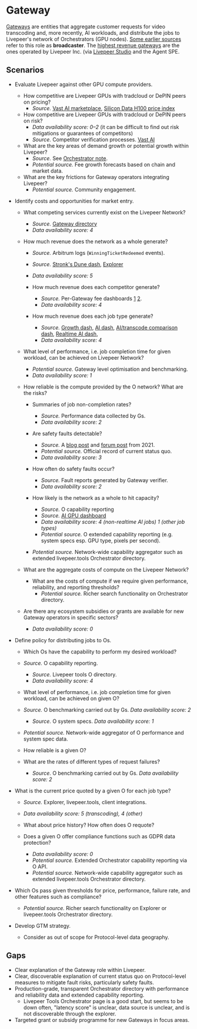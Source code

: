 # Gateway

[Gateways](https://docs.livepeer.org/gateways/guides/gateway-overview) are entities that aggregate customer requests for video transcoding and, more recently, AI workloads, and distribute the jobs to Livepeer's network of Orchestrators (GPU nodes). [Some earlier sources](https://livepeer-ac43ab.webflow.io/primer) refer to this role as **broadcaster**. The [highest revenue gateways](https://dune.com/rickstaa/livepeer-ai) are the ones operated by Livepeer Inc. (via [Livepeer Studio](https://livepeer.studio) and the Agent SPE.

## Scenarios

* Evaluate Livepeer against other GPU compute providers.

  * How competitive are Livepeer GPUs with tradcloud or DePIN peers on pricing?
    * *Source.* [Vast AI marketplace](https://cloud.vast.ai/), [Silicon Data H100 price index](https://www.silicondata.com/products/silicon-index?gpu=h100)
  * How competitive are Livepeer GPUs with tradcloud or DePIN peers on risk?
    * *Data availability score: 0–2* (it can be difficult to find out risk mitigations or guarantees of competitors)
    * *Source.* Competitor verification processes. [Vast AI](https://docs.vast.ai/verification-stages) 
  * What are the key areas of demand growth or potential growth within Livepeer?
    * *Source.* See [Orchestrator note](./orchestrator-deelgate.md).
    * *Potential source.* Fee growth forecasts based on chain and market data.
  * What are the key frictions for Gateway operators integrating Livepeer?
    * *Potential source.* Community engagement.
* Identify costs and opportunities for market entry.

  * What competing services currently exist on the Livepeer Network?

    * *Source.* [Gateway directory](https://www.livepeer.tools/gateways)
    * *Data availability score: 4*
  * How much revenue does the network as a whole generate?
  
    * *Source.* Arbitrum logs (`WinningTicketRedeemed` events).
    * *Source.* [Stronk's Dune dash](https://dune.com/stronk/livepeer-arbitrum), [Explorer](https://explorer.livepeer.org)
    * *Data availability score: 5*
  
    * How much revenue does each competitor generate?
      * *Source.* Per-Gateway fee dashboards [1](https://dune.com/rickstaa/livepeer-growth-dashboard) [2](https://dune.com/papabear/papa-livepeer-ai-payments).
      * *Data availability score: 4*
    * How much revenue does each job type generate?
      * *Source.* [Growth dash](https://dune.com/rickstaa/livepeer-growth-dashboard), [AI dash](https://dune.com/rickstaa/livepeer-ai), [AI/transcode comparison dash](https://dune.com/rickstaa/livepeer-fee-compare), [Realtime AI dash](https://dune.com/rickstaa/livepeer-ai-realtime), 
      * *Data availability score: 4*
  * What level of performance, i.e. job completion time for given workload, can be achieved on Livepeer Network?
    * *Potential source.* Gateway level optimisation and benchmarking.
    * *Data availability score: 1*
  * How reliable is the compute provided by the O network? What are the risks?
  
    * Summaries of job non-completion rates?
      * *Source.* Performance data collected by Gs.
      * *Data availability score: 2*
  
    * Are safety faults detectable?
      * *Source.* A [blog post](https://medium.com/livepeer-blog/livepeer-transcoding-verification-improvements-the-next-level-of-network-security-328b47350e24) and [forum post](https://forum.livepeer.org/t/transcoding-verification-improvements-fast-full-verification/1499) from 2021.
      * *Potential source.* Official record of current status quo.
      * *Data availability score: 3*
    * How often do safety faults occur?
      * *Source.* Fault reports generated by Gateway verifier.
      * *Data availability score: 2*
    * How likely is the network as a whole to hit capacity?
      * *Source.* O capability reporting
      * *Source.* [AI GPU dashboard](https://livepeer-ai-compute-visualizer.streamlit.app)
      * *Data availability score: 4 (non-realtime AI jobs) 1 (other job types)*
      * *Potential source.* O extended capability reporting (e.g. system specs esp. GPU type, pixels per second).
    * *Potential source.* Network-wide capability aggregator such as extended livepeer.tools Orchestrator directory.
  * What are the aggregate costs of compute on the Livepeer Network?
  
    * What are the costs of compute if we require given performance, reliability, and reporting thresholds?
      * *Potential source.* Richer search functionality on Orchestrator directory.
  * Are there any ecosystem subsidies or grants are available for new Gateway operators in specific sectors?
    * *Data availability score: 0*
* Define policy for distributing jobs to Os.

  * Which Os have the capability to perform my desired workload?
  * *Source.* O capability reporting.
    * *Source.* Livepeer tools O directory.
    * *Data availability score: 4*
  * What level of performance, i.e. job completion time for given workload, can be achieved on given O?
  * *Source.* O benchmarking carried out by Gs. *Data availability score: 2*
    * *Source.* O system specs. *Data availability score: 1*
  * *Potential source.* Network-wide aggregator of O performance and system spec data.
  * How reliable is a given O?
  
  * What are the rates of different types of request failures?
      * *Source.* O benchmarking carried out by Gs. *Data availability score: 2*
* What is the current price quoted by a given O for each job type?
  
    * *Source.* Explorer, livepeer.tools, client integrations. 
    * *Data availability score: 5 (transcoding), 4 (other)*
    
  * What about price history? How often does O requote?
  * Does a given O offer compliance functions such as GDPR data protection?

    * *Data availability score: 0*
    * *Potential source.* Extended Orchestrator capability reporting via O API.
    * *Potential source.* Network-wide capability aggregator such as extended livepeer.tools Orchestrator directory.
* Which Os pass given thresholds for price, performance, failure rate, and other features such as compliance?
  
  * *Potential source.* Richer search functionality on Explorer or livepeer.tools Orchestrator directory.
* Develop GTM strategy.

  * Consider as out of scope for Protocol-level data geography.

## Gaps

* Clear explanation of the Gateway role within Livepeer.
* Clear, discoverable explanation of current status quo on Protocol-level measures to mitigate fault risks, particularly safety faults.
* Production-grade, transparent Orchestrator directory with performance and reliability data and extended capability reporting. 
  * Livepeer Tools Orchestrator page is a good start, but seems to be down often, "latency score" is unclear, data source is unclear, and is not discoverable through the explorer.
* Targeted grant or subsidy programme for new Gateways in focus areas.

